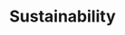 ---
layout: page-comingsoon
title: Sustainability
lang: en
permalink: /sustainability/

title_text: "Sustainability"
subtitle_text: ""
color_class: "colorblue"
img: ""

---